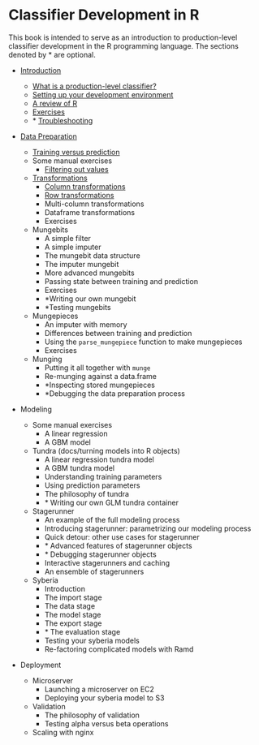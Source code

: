 Classifier Development in R
======

This book is intended to serve as an introduction to production-level classifier
development in the R programming language. The sections denoted by \* are optional.

* [Introduction](docs/introduction/what_is_a_production_level_classifier.md)
  - [What is a production-level classifier?](docs/introduction/what_is_a_production_level_classifier.md)
  - [Setting up your development environment](docs/introduction/setting_up_your_development_environment.md)
  - [A review of R](docs/introduction/review_of_R.md)
  - [Exercises](docs/introduction/review_quiz.md)
  - \* [Troubleshooting](docs/introduction/troubleshooting.md)

* [Data Preparation](docs/data_preparation/index.md)
  - [Training versus prediction](docs/data_preparation/training_versus_prediction.md)
  - Some manual exercises
     - [Filtering out values](docs/data_preparation/filtering_out_values.md)
  - [Transformations](docs/data_preparation/transformations.md)
     - [Column transformations](docs/data_preparation/column_transformations.md)
     - [Row transformations](docs/data_preparation/row_transformations.md)
     - Multi-column transformations
     - Dataframe transformations
     - Exercises 
  - Mungebits
    - A simple filter
    - A simple imputer
    - The mungebit data structure
    - The imputer mungebit
    - More advanced mungebits
    - Passing state between training and prediction
    - Exercises 
    - \*Writing our own mungebit
    - \*Testing mungebits
  - Mungepieces
    - An imputer with memory
    - Differences between training and prediction
    - Using the `parse_mungepiece` function to make mungepieces
    - Exercises
  - Munging
    - Putting it all together with `munge`
    - Re-munging against a data.frame
    - \*Inspecting stored mungepieces
    - \*Debugging the data preparation process

* Modeling
  - Some manual exercises
    - A linear regression
    - A GBM model
  - Tundra (docs/turning models into R objects)
    - A linear regression tundra model
    - A GBM tundra model
    - Understanding training parameters
    - Using prediction parameters
    - The philosophy of tundra
    - \* Writing our own GLM tundra container
  - Stagerunner
    - An example of the full modeling process
    - Introducing stagerunner: parametrizing our modeling process
    - Quick detour: other use cases for stagerunner
    - \* Advanced features of stagerunner objects
    - \* Debugging stagerunner objects
    - Interactive stagerunners and caching
    - An ensemble of stagerunners
  - Syberia
    - Introduction
    - The import stage
    - The data stage
    - The model stage
    - The export stage
    - \* The evaluation stage
    - Testing your syberia models
    - Re-factoring complicated models with Ramd

* Deployment
  - Microserver
    - Launching a microserver on EC2
    - Deploying your syberia model to S3
  - Validation
    - The philosophy of validation
    - Testing alpha versus beta operations
  - Scaling with nginx


